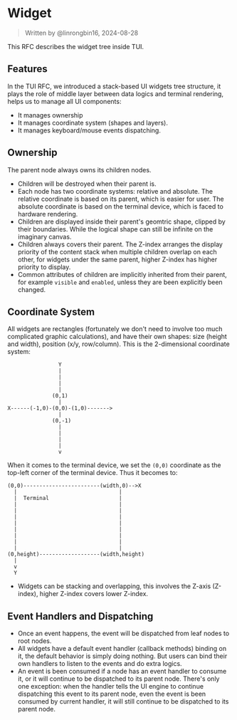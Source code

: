 # Widget

> Written by @linrongbin16, 2024-08-28

This RFC describes the widget tree inside TUI.

## Features

In the TUI RFC, we introduced a stack-based UI widgets tree structure, it plays the role of middle layer between data logics and terminal rendering, helps us to manage all UI components:

- It manages ownership
- It manages coordinate system (shapes and layers).
- It manages keyboard/mouse events dispatching.

## Ownership

The parent node always owns its children nodes.

- Children will be destroyed when their parent is.
- Each node has two coordinate systems: relative and absolute. The relative coordinate is based on its parent, which is easier for user. The absolute coordinate is based on the terminal device, which is faced to hardware rendering.
- Children are displayed inside their parent's geomtric shape, clipped by their boundaries. While the logical shape can still be infinite on the imaginary canvas.
- Children always covers their parent. The Z-index arranges the display priority of the content stack when multiple children overlap on each other, for widgets under the same parent, higher Z-index has higher priority to display.
- Common attributes of children are implicitly inherited from their parent, for example `visible` and `enabled`, unless they are been explicitly been changed.

## Coordinate System

All widgets are rectangles (fortunately we don't need to involve too much complicated graphic calculations), and have their own shapes: size (height and width), position (x/y, row/column). This is the 2-dimensional coordinate system:

```text
                Y
                |
                |
                |
                |
              (0,1)
                |
X------(-1,0)-(0,0)-(1,0)------->
                |
              (0,-1)
                |
                |
                |
                |
                v
```

When it comes to the terminal device, we set the `(0,0)` coordinate as the top-left corner of the terminal device. Thus it becomes to:

```text
(0,0)------------------------(width,0)-->X
  |                                |
  |  Terminal                      |
  |                                |
  |                                |
  |                                |
  |                                |
  |                                |
  |                                |
  |                                |
  |                                |
(0,height)-------------------(width,height)
  |
  v
  Y
```

- Widgets can be stacking and overlapping, this involves the Z-axis (Z-index), higher Z-index covers lower Z-index.

## Event Handlers and Dispatching

- Once an event happens, the event will be dispatched from leaf nodes to root nodes.
- All widgets have a default event handler (callback methods) binding on it, the default behavior is simply doing nothing. But users can bind their own handlers to listen to the events and do extra logics.
- An event is been consumed if a node has an event handler to consume it, or it will continue to be dispatched to its parent node. There's only one exception: when the handler tells the UI engine to continue dispatching this event to its parent node, even the event is been consumed by current handler, it will still continue to be dispatched to its parent node.
